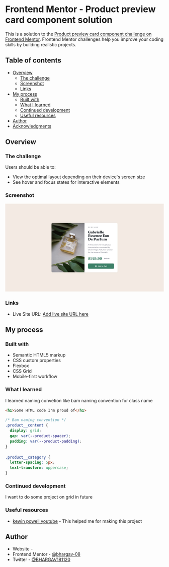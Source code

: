 # Frontend Mentor - Product preview card component solution

This is a solution to the [Product preview card component challenge on Frontend Mentor](https://www.frontendmentor.io/challenges/product-preview-card-component-GO7UmttRfa). Frontend Mentor challenges help you improve your coding skills by building realistic projects.

## Table of contents

- [Overview](#overview)
  - [The challenge](#the-challenge)
  - [Screenshot](#screenshot)
  - [Links](#links)
- [My process](#my-process)
  - [Built with](#built-with)
  - [What I learned](#what-i-learned)
  - [Continued development](#continued-development)
  - [Useful resources](#useful-resources)
- [Author](#author)
- [Acknowledgments](#acknowledgments)

## Overview

### The challenge

Users should be able to:

- View the optimal layout depending on their device's screen size
- See hover and focus states for interactive elements

### Screenshot

![](design\desktop-design.jpg)

### Links

- Live Site URL: [Add live site URL here](https://your-live-site-url.com)

## My process

### Built with

- Semantic HTML5 markup
- CSS custom properties
- Flexbox
- CSS Grid
- Mobile-first workflow

### What I learned

I learned naming convetion like bam naming convention for class name

```html
<h1>Some HTML code I'm proud of</h1>
```

```css
/* Bam naming convention */
.product__content {
  display: grid;
  gap: var(--product-spacer);
  padding: var(--product-padding);
}

.product__category {
  letter-spacing: 5px;
  text-transform: uppercase;
}
```

### Continued development

I want to do some project on grid in future

### Useful resources

- [kewin powell youtube](https://youtu.be/B2WL6KkqhLQ) - This helped me for making this project

## Author

- Website - []()
- Frontend Mentor - [@bhargav-08](https://www.frontendmentor.io/profile/bhargav-08)
- Twitter - [@BHARGAV181120](https://twitter.com/BHARGAV181120)
